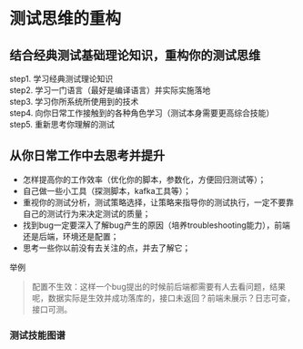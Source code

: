 # 测试思维的重构

## 结合经典测试基础理论知识，重构你的测试思维

step1. 学习经典测试理论知识  
step2. 学习一门语言（最好是编译语言）并实际实施落地  
step3. 学习你所系统所使用到的技术  
step4. 向你日常工作接触到的各种角色学习（测试本身需要更高综合技能）  
step5. 重新思考你理解的测试  

## 从你日常工作中去思考并提升

* 怎样提高你的工作效率（优化你的脚本，参数化，方便回归测试等）；
* 自己做一些小工具（探测脚本，kafka工具等）；
* 重视你的测试分析，测试策略选择，让策略来指导你的测试执行，一定不要靠自己的测试行为来决定测试的质量；
* 找到bug一定要深入了解bug产生的原因（培养troubleshooting能力），前端还是后端，环境还是配置；
* 思考一些你以前没有去关注的点，并去了解它；

举例
> 配置不生效：这样一个bug提出的时候前后端都需要有人去看问题，结果呢，数据实际是生效并成功落库的，接口未返回？前端未展示？日志可查，接口可测。

### 测试技能图谱
